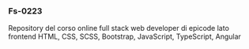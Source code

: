### Fs-0223
Repository del corso online full stack web developer di epicode lato frontend HTML, CSS, SCSS, Bootstrap, JavaScript, TypeScript, Angular
